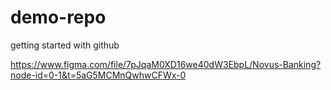 # demo-repo
getting started with github

https://www.figma.com/file/7pJqaM0XD16we40dW3EbpL/Novus-Banking?node-id=0-1&t=5aG5MCMnQwhwCFWx-0

